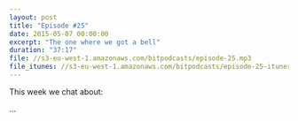 ```yaml
---
layout: post
title: "Episode #25"
date: 2015-05-07 00:00:00
excerpt: "The one where we got a bell"
duration: "37:17"
file: //s3-eu-west-1.amazonaws.com/bitpodcasts/episode-25.mp3
file_itunes: //s3-eu-west-1.amazonaws.com/bitpodcasts/episode-25-itunes.m4a
---
```


This week we chat about:

...
